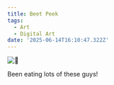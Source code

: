 ```yaml
---
title: Beet Peek
tags:
  - Art
  - Digital Art
date: '2025-06-14T16:10:47.322Z'
---
```


![🫚](http://res.cloudinary.com/cpadilla/image/upload/v1749938933/chrisdpadilla/blog/art/htoko6v4rthefsxrrhuj.jpg)

Been eating lots of these guys!
